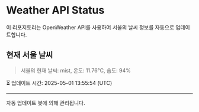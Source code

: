 
# Weather API Status

이 리포지토리는 OpenWeather API를 사용하여 서울의 날씨 정보를 자동으로 업데이트합니다.

## 현재 서울 날씨
> 서울의 현재 날씨: mist, 온도: 11.76°C, 습도: 94%

⏳ 업데이트 시간: 2025-05-01 13:55:54 (UTC)

---
자동 업데이트 봇에 의해 관리됩니다.
